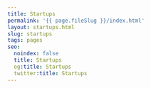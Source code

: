 ```yaml
---
title: Startups
permalink: '{{ page.fileSlug }}/index.html'
layout: startups.html
slug: startups
tags: pages
seo:
  noindex: false
  title: Startups
  og:title: Startups
  twitter:title: Startups
---
```




